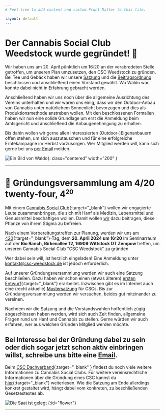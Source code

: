 ```yaml
---
# Feel free to add content and custom Front Matter to this file.

layout: default
---
```


# Der Cannabis Social Club Weedstock wurde gegründet! 🌱

Wir haben uns am 20. April pünktlich um 16:20 an der verabredeten Stelle getroffen, um unseren Plan umzusetzen, den CSC Weedstock zu gründen. Bei Tee und Gebäck haben wir unsere [Satzung](files/20240420_Satzung.pdf) und die [Beitragsordnung](files/20240420_Beitragsordnung.pdf) beschlossen und anschließend einen Vorstand gewählt. Wo Waldo war, konnte dabei nicht in Erfahrung gebracht werden.

Anschließend haben wir uns noch über die allgemeine Ausrichtung des Vereins unterhalten und wir waren uns einig, dass wir den Outdoor-Anbau von Cannabis unter natürlichem Sonnenlicht bevorzugen und dies als Produktionsmethode anstreben wollen. Mit den beschlossenen Formalien haben wir nun eine solide Grundlage um erst die Anmeldung beim Amtsgericht und anschließend die Anbaugenehmigung zu erhalten.

Bis dahin wollen wir gerne allen interessierten (Outdoor-)Eigenanbauern offen stehen, um sich auszutauschen und für eine erfolgreiche Erntekampagne im Herbst vorzusorgen. Wer Mitglied werden will, kann sich gerne bei uns [per Email](mailto:kontakt@csc-weedstock.de) melden.

![Ein Bild von Waldo](/images/waldo.webp){: class="centered" width="200" }

---

# 🌱 Gründungs&shy;versammlung am 4/20 twenty-four, 4<sup><small>20</small></sup>

Mit einem [Cannabis Social Club](https://csc-dachverband.de/csc-cannabis-social-clubs-definition/){:target="_blank"} wollen wir engagierte Leute zusammenbringen, die sich mit Hanf als Medizin, Lebensmittel und Genussmittel beschäftigen wollen. Damit wollen [wir](/ueber-uns) dazu beitragen, diese Pflanze von ihrem Stigma zu befreien.

Nach einem Vorbereitungstreffen zur Planung, werden wir uns am [420](https://de.wikipedia.org/wiki/420_(Cannabis-Kultur)){:target="_blank"}-Tag, dem <strong>20. April 2024 um 16:20</strong> im Seminarraum auf der <strong>Bio Ranch, Birkenallee 12, 16909 Wittstock OT Zempow</strong> treffen, um unseren Cannabis Social Club "CSC Weedstock" zu gründen.

Wer dabei sein will, ist herzlich eingeladen! Eine Anmeldung unter [kontakt@csc-weedstock.de](mailto:kontakt@csc-weedstock.de) ist jedoch erforderlich.

Auf unserer Gründungsversammlung werden wir auch eine Satzung beschließen. Dazu haben wir schon einen (etwas älteren) [ersten Entwurf](/files/satzungsentwurf.pdf){:target="_blank"} erarbeitet. Inzwischen gibt es im Internet auch eine (recht aktuelle) [Mustersatzung](https://csc-maps.de/wp-content/uploads/2024/03/CSC-Mustersatzung-csc-maps.de_.pdf) für CSCs. Bis zur Gründungsversammlung werden wir versuchen, beides gut miteinander zu vereinen.

Nachdem wir die Satzung und die Vorstandswahlen hoffentlich zügig abgeschlossen haben werden, wird sich auch Zeit finden, allgemeine Fragen rund um Hanf und Cannabis zu stellen. Gerne würden wir auch erfahren, wer aus welchen Gründen Mitglied werden möchte.

## Bei Interesse bei der Gründung dabei zu sein oder dich sogar jetzt schon aktiv einbringen willst, schreibe uns bitte eine [Email](mailto:kontakt@csc-weedstock.de).

Beim [CSC Dachverband](https://csc-dachverband.de/){:target="_blank" } findest du noch viele weitere Informationen zu Cannabis Social Clubs.
Für weitere vereinsrechtliche Informationen über die Gründung eines CSC kannst du [hier](https://www.ehrenamt24.de/wissen-fuer-vereine/vereinswiki/csc/){:target="_blank"} weiterlesen. Wie die Satzung am Ende allerdings konkret gestaltet wird, hängt dabei vom konkreten, zu beschließenden Gesetzestextes ab.

![Die Saat ist gelegt](/images/flower.gif)
{:id="flower"}

----

